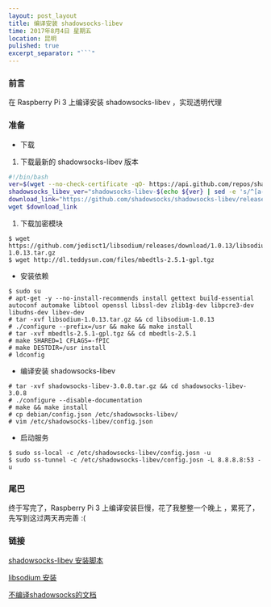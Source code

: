 ```yaml
---
layout: post_layout
title: 编译安装 shadowsocks-libev
time: 2017年8月4日 星期五
location: 昆明
pulished: true
excerpt_separator: "```"
---
```


### 前言

在 Raspberry Pi 3 上编译安装 shadowsocks-libev ，实现透明代理

### 准备

+ 下载

1. 下载最新的 shadowsocks-libev 版本

```bash
#!/bin/bash
ver=$(wget --no-check-certificate -qO- https://api.github.com/repos/shadowsocks/shadowsocks-libev/releases/latest | grep 'tag_name' | cut -d\" -f4)
shadowsocks_libev_ver="shadowsocks-libev-$(echo ${ver} | sed -e 's/^[a-zA-Z]//g')"
download_link="https://github.com/shadowsocks/shadowsocks-libev/releases/download/${ver}/${shadowsocks_libev_ver}.tar.gz"
wget $download_link
``` 

1. 下载加密模块

```shell
$ wget https://github.com/jedisct1/libsodium/releases/download/1.0.13/libsodium-1.0.13.tar.gz 
$ wget http://dl.teddysun.com/files/mbedtls-2.5.1-gpl.tgz
```

+ 安装依赖

```shell
$ sudo su
# apt-get -y --no-install-recommends install gettext build-essential autoconf automake libtool openssl libssl-dev zlib1g-dev libpcre3-dev libudns-dev libev-dev
# tar -xvf libsodium-1.0.13.tar.gz && cd libsodium-1.0.13
# ./configure --prefix=/usr && make && make install
# tar -xvf mbedtls-2.5.1-gpl.tgz && cd mbedtls-2.5.1
# make SHARED=1 CFLAGS=-fPIC
# make DESTDIR=/usr install
# ldconfig
```

+ 编译安装 shadowsocks-libev

```shell
# tar -xvf shadowsocks-libev-3.0.8.tar.gz && cd shadowsocks-libev-3.0.8
# ./configure --disable-documentation
# make && make install
# cp debian/config.json /etc/shadowsocks-libev/
# vim /etc/shadowsocks-libev/config.json
```

+ 启动服务

```shell
$ sudo ss-local -c /etc/shadowsocks-libev/config.josn -u
$ sudo ss-tunnel -c /etc/shadowsocks-libev/config.josn -L 8.8.8.8:53 -u
```

### 尾巴

终于写完了，Raspberry Pi 3 上编译安装巨慢，花了我整整一个晚上 ，累死了，先写到这过两天再完善 :(

### 链接

[shadowsocks-libev 安装脚本](https://github.com/teddysun/shadowsocks_install/blob/master/shadowsocks-libev-debian.sh)

[libsodium 安装](https://download.libsodium.org/doc/installation/index.html#integrity-checking)

[不编译shadowsocks的文档](https://lixingcong.github.io/2016/07/20/compile-with-no-doc-for-shadowsocks/)
